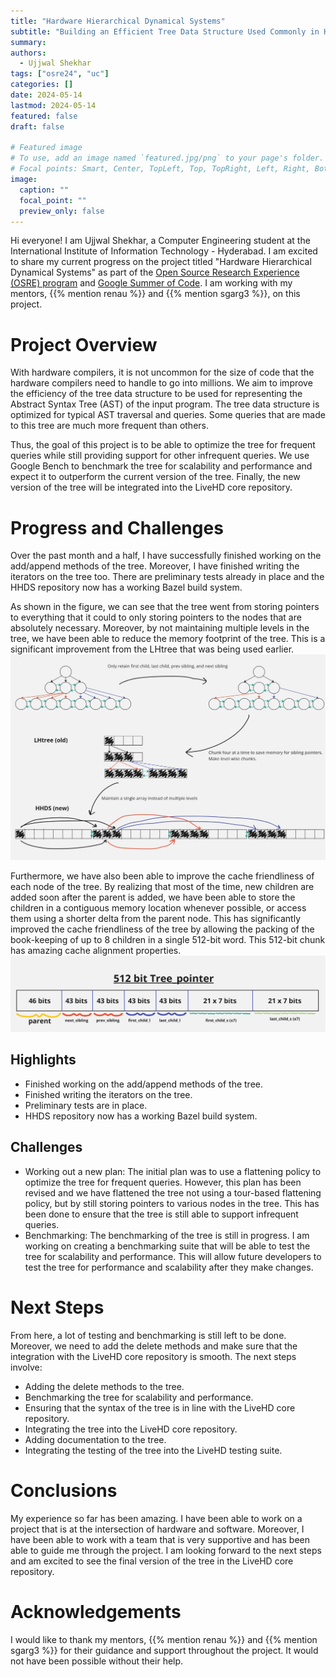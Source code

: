 ```yaml
---
title: "Hardware Hierarchical Dynamical Systems"
subtitle: "Building an Efficient Tree Data Structure Used Commonly in Hardware Compilers with Benchmarking for Scalability."
summary:
authors: 
  - Ujjwal Shekhar
tags: ["osre24", "uc"]
categories: []
date: 2024-05-14
lastmod: 2024-05-14
featured: false
draft: false

# Featured image
# To use, add an image named `featured.jpg/png` to your page's folder.
# Focal points: Smart, Center, TopLeft, Top, TopRight, Left, Right, BottomLeft, Bottom, BottomRight.
image:
  caption: ""
  focal_point: ""
  preview_only: false
---
```

Hi everyone! I am Ujjwal Shekhar, a Computer Engineering student at the International Institute of Information Technology - Hyderabad. I am excited to share my current progress on the project titled "Hardware Hierarchical Dynamical Systems" as part of the [Open Source Research Experience (OSRE) program](https://ucsc-ospo.github.io/osre/) and [Google Summer of Code](https://summerofcode.withgoogle.com/). I am working with my mentors, {{% mention renau %}} and {{% mention sgarg3 %}}, on this project.

# Project Overview
With hardware compilers, it is not uncommon for the size of code that the hardware compilers need to handle to go into millions. We aim to improve the efficiency of the tree data structure to be used for representing the Abstract Syntax Tree (AST) of the input program. The tree data structure is optimized for typical AST traversal and queries. Some queries that are made to this tree are much more frequent than others.

Thus, the goal of this project is to be able to optimize the tree for frequent queries while still providing support for other infrequent queries. We use Google Bench to benchmark the tree for scalability and performance and expect it to outperform the current version of the tree. Finally, the new version of the tree will be integrated into the LiveHD core repository.

# Progress and Challenges
Over the past month and a half, I have successfully finished working on the add/append methods of the tree. Moreover, I have finished writing the iterators on the tree too. There are preliminary tests already in place and the HHDS repository now has a working Bazel build system.

As shown in the figure, we can see that the tree went from storing pointers to everything that it could to only storing pointers to the nodes that are absolutely necessary. Moreover, by not maintaining multiple levels in the tree, we have been able to reduce the memory footprint of the tree. This is a significant improvement from the LHtree that was being used earlier.
![Gradual improvements from a classical way of storing the tree](intro_pic_osre_mid_term_blog.jpg)

Furthermore, we have also been able to improve the cache friendliness of each node of the tree. By realizing that most of the time, new children are added soon after the parent is added, we have been able to store the children in a contiguous memory location whenever possible, or access them using a shorter delta from the parent node. This has significantly improved the cache friendliness of the tree by allowing the packing of the book-keeping of up to 8 children in a single 512-bit word. This 512-bit chunk has amazing cache alignment properties.
![Bookkeeping in a 512-bit Tree_pointer word](tree_pointers_pic_osre_mid_term_blog.jpg)

## Highlights
- Finished working on the add/append methods of the tree.
- Finished writing the iterators on the tree.
- Preliminary tests are in place.
- HHDS repository now has a working Bazel build system.

## Challenges
- Working out a new plan: The initial plan was to use a flattening policy to optimize the tree for frequent queries. However, this plan has been revised and we have flattened the tree not using a tour-based flattening policy, but by still storing pointers to various nodes in the tree. This has been done to ensure that the tree is still able to support infrequent queries.
- Benchmarking: The benchmarking of the tree is still in progress. I am working on creating a benchmarking suite that will be able to test the tree for scalability and performance. This will allow future developers to test the tree for performance and scalability after they make changes.

# Next Steps
From here, a lot of testing and benchmarking is still left to be done. Moreover, we need to add the delete methods and make sure that the integration with the LiveHD core repository is smooth. The next steps involve:
- Adding the delete methods to the tree.
- Benchmarking the tree for scalability and performance.
- Ensuring that the syntax of the tree is in line with the LiveHD core repository.
- Integrating the tree into the LiveHD core repository.
- Adding documentation to the tree.
- Integrating the testing of the tree into the LiveHD testing suite.

# Conclusions
My experience so far has been amazing. I have been able to work on a project that is at the intersection of hardware and software. Moreover, I have been able to work with a team that is very supportive and has been able to guide me through the project. I am looking forward to the next steps and am excited to see the final version of the tree in the LiveHD core repository.

# Acknowledgements
I would like to thank my mentors, {{% mention renau %}} and {{% mention sgarg3 %}} for their guidance and support throughout the project. It would not have been possible without their help.
